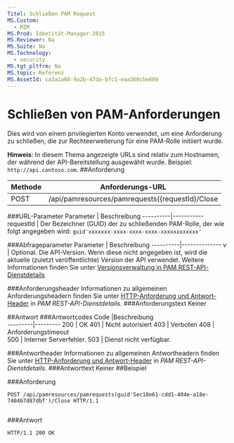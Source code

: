 ```yaml
---
Titel: Schließen PAM Request
MS.Custom:
  - MIM
MS.Prod: Identität-Manager-2015
MS.Reviewer: Na
MS.Suite: Na
MS.Technology:
  - security
MS.tgt_pltfrm: Na
MS.topic: Referenz
MS.AssetId: ca3a1a68-9a2b-47da-bfc1-eaa360cbe609
---
```

# Schließen von PAM-Anforderungen
Dies wird von einem privilegierten Konto verwendet, um eine Anforderung zu schließen, die zur Rechteerweiterung für eine PAM-Rolle initiiert wurde.

**Hinweis**: In diesem Thema angezeigte URLs sind relativ zum Hostnamen, der während der API-Bereitstellung ausgewählt wurde. Beispiel: `http://api.contoso.com`.
##Anforderung


Methode  |Anforderungs-URL  
---------|---------
POST     |/api/pamresources/pamrequests({requestId)/Close

###URL-Parameter
Parameter | Beschreibung
----------|-----------
requestId | Der Bezeichner (GUID) der zu schließenden PAM-Rolle, der wie folgt angegeben wird: `guid'xxxxxxx-xxxx-xxxx-xxxx-xxxxxxxxxxxx'`

###Abfrageparameter
Parameter | Beschreibung
----------|--------------
v | Optional. Die API-Version. Wenn diese nicht angegeben ist, wird die aktuelle (zuletzt veröffentlichte) Version der API verwendet. Weitere Informationen finden Sie unter [Versionsverwaltung in PAM REST-API-Dienstdetails](privileged-access-management-rest-api-service-details.md#Versioning)

###Anforderungsheader
Informationen zu allgemeinen Anforderungsheadern finden Sie unter [HTTP-Anforderung und Antwort-Header](privileged-access-management-rest-api-service-details.md#HttpHeaders) in *PAM REST-API-Dienstdetails*.
###Anforderungstext
Keiner

##Antwort
###Antwortcodes
Code  |Beschreibung  
---------|---------
200 | OK
401 | Nicht autorisiert
403 | Verboten
408 | Anforderungstimeout   
500 | Interner Serverfehler.
503 | Dienst nicht verfügbar.

###Antwortheader
Informationen zu allgemeinen Antwortheadern finden Sie unter [HTTP-Anforderung und Antwort-Header](privileged-access-management-rest-api-service-details.md#HttpHeaders) in *PAM REST-API-Dienstdetails*.
###Antworttext
Keiner
##Beispiel

###Anforderung
```
POST /api/pamresources/pamrequests(guid'5ec10e61-cdd1-404e-a18e-740467d87dbf')/Close HTTP/1.1


```
###Antwort
```
HTTP/1.1 200 OK

```       
<!--HONumber=Mar16_HO1-->
